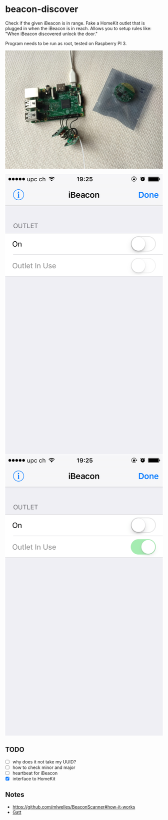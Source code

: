 # beacon-discover

Check if the given iBeacon is in range. Fake a HomeKit outlet that is plugged in when the iBeacon is in reach. Allows you to setup rules like: "When iBeacon discovered unlock the door."

Program needs to be run as root, tested on Raspberry PI 3.

![hardware](hardware.jpg)

![beacon found](found.png)
![beacon not found](notfound.png)

## TODO
- [ ] why does it not take my UUID?
- [ ] how to check minor and major
- [ ] heartbeat for iBeacon
- [X] interface to HomeKit

## Notes
* https://github.com/mlwelles/BeaconScanner#how-it-works
* [Gatt](https://github.com/paypal/gatt)
